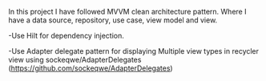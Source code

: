 
In this project I have followed MVVM clean architecture pattern. Where I have a data source,
repository, use case, view model and view.

-Use Hilt for dependency injection.

-Use Adapter delegate pattern for displaying Multiple view types in recycler view using
sockeqwe/AdapterDelegates (https://github.com/sockeqwe/AdapterDelegates)
